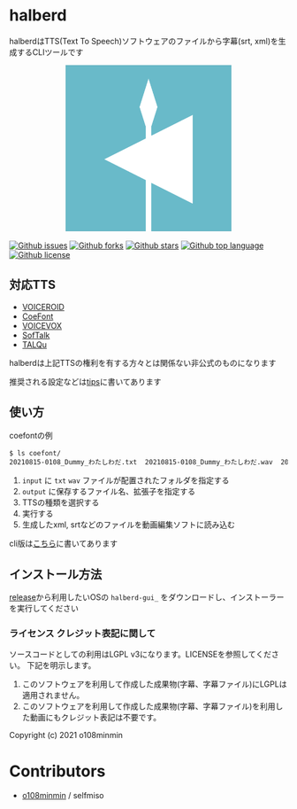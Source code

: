 # halberd

halberdはTTS(Text To Speech)ソフトウェアのファイルから字幕(srt, xml)を生成するCLIツールです

<p align="center">
   <img src="./docs/logo_2048.png" alt="logo" width="300px">
</p>

<!-- # Badges -->

[![Github issues](https://img.shields.io/github/issues/o108minmin/halberd)](https://github.com/o108minmin/halberd/issues)
[![Github forks](https://img.shields.io/github/forks/o108minmin/halberd)](https://github.com/o108minmin/halberd/network/members)
[![Github stars](https://img.shields.io/github/stars/o108minmin/halberd)](https://github.com/o108minmin/halberd/stargazers)
[![Github top language](https://img.shields.io/github/languages/top/o108minmin/halberd)](https://github.com/o108minmin/halberd/)
[![Github license](https://img.shields.io/github/license/o108minmin/halberd)](https://github.com/o108minmin/halberd/)

## 対応TTS

- [VOICEROID](https://www.ah-soft.com/voiceroid/)
- [CoeFont](https://coefont.cloud/)
- [VOICEVOX](https://voicevox.hiroshiba.jp/)
- [SofTalk](https://w.atwiki.jp/softalk/)
- [TALQu](https://booth.pm/ja/items/2755336ls)

halberdは上記TTSの権利を有する方々とは関係ない非公式のものになります

推奨される設定などは[tips](https://github.com/o108minmin/halberd/tree/main/docs/tips)に書いてあります

## 使い方

coefontの例

```bash
$ ls coefont/
20210815-0108_Dummy_わたしわだ.txt  20210815-0108_Dummy_わたしわだ.wav  20210815-0118_Dummy_こんにちわ.txt  20210815-0118_Dummy_こんにちわ.wav
```

1. `input` に `txt` `wav` ファイルが配置されたフォルダを指定する
1. `output` に保存するファイル名、拡張子を指定する
1. TTSの種類を選択する
1. 実行する
1. 生成したxml, srtなどのファイルを動画編集ソフトに読み込む

cli版は[こちら](https://github.com/o108minmin/halberd/tree/main/docs/tips/cli.md)に書いてあります  

## インストール方法

[release](https://github.com/o108minmin/halberd/releases)から利用したいOSの `halberd-gui_` をダウンロードし、インストーラーを実行してください

### ライセンス クレジット表記に関して

ソースコードとしての利用はLGPL v3になります。LICENSEを参照してください。
下記を明示します。

1. このソフトウェアを利用して作成した成果物(字幕、字幕ファイル)にLGPLは適用されません。
2. このソフトウェアを利用して作成した成果物(字幕、字幕ファイル)を利用した動画にもクレジット表記は不要です。

Copyright (c) 2021 o108minmin

# Contributors

- [o108minmin](https://github.com/o108minmin) / selfmiso
